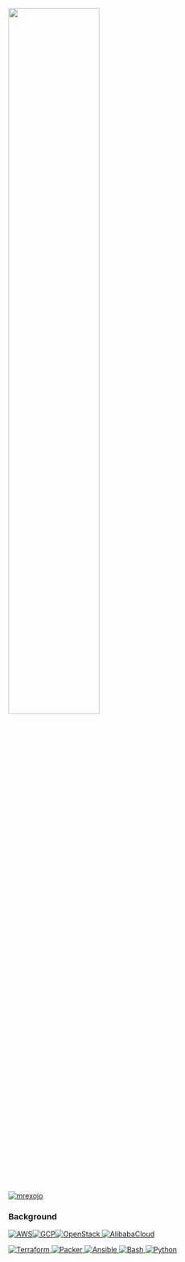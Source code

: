 <a href="https://mrexojo.com"><img src="https://raw.githubusercontent.com/mrexojo/website/main/mrexojo-b-w.png" width="60%" height="60%"></a>

<div align="left" inline>
<span align="left"> <a href="https://twitter.com/mrexojo" target="blank"><img src="https://img.shields.io/twitter/follow/mrexojo?logo=twitter&style=for-the-badge" alt="mrexojo" /></a> </span>
</div>

### Background

<p align="left"><a href="https://aws.amazon.com" target="_blank"><img src="https://www.vectorlogo.zone/logos/amazon_aws/amazon_aws-ar21.svg" alt="AWS" /><a href="console.cloud.google.com" target="_blank"><img src="https://www.vectorlogo.zone/logos/google_cloud/google_cloud-ar21.svg" alt="GCP" /><a href="openstack.org" target="_blank"><img src="https://www.vectorlogo.zone/logos/openstack/openstack-ar21.svg" alt="OpenStack" /> <a href="https://alibabacloud.com" target="_blank"><img src="https://www.vectorlogo.zone/logos/alibabacloud/alibabacloud-ar21.svg" alt="AlibabaCloud" /> 

 <p align="left"><a href="https://terraform.io/" target="_blank"><img src="https://www.vectorlogo.zone/logos/terraformio/terraformio-icon.svg" alt="Terraform"/> </a> <a href="https://packer.io/" target="_blank"><img src="https://www.vectorlogo.zone/logos/packerio/packerio-icon.svg" alt="Packer"/> </a><a href="https://ansible.com/" target="_blank"><img src="https://www.vectorlogo.zone/logos/ansible/ansible-icon.svg" alt="Ansible"/> </a> <a href="https://www.gnu.org/software/bash/" target="_blank"><img src="https://www.vectorlogo.zone/logos/gnu_bash/gnu_bash-ar21.svg" alt="Bash" /> </a><a href="https://www.python.org" target="_blank"><img src="https://www.vectorlogo.zone/logos/python/python-horizontal.svg" alt="Python"/> </a>
